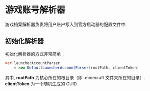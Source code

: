 # 游戏账号解析器

游戏档案解析器负责将用户账户写入到官方启动器的配置文件中. 

## 初始化解析器

初始化解析器的方式非常简单：

```c#
var launcherAccountParser
    = new DefaultLauncherAccountParser(rootPath, clientToken)
```

其中, **rootPath** 为核心所在的根目录（即 .minecraft 文件夹所在的目录）. 
**clientToken** 为一个随机生成的 GUID. 
